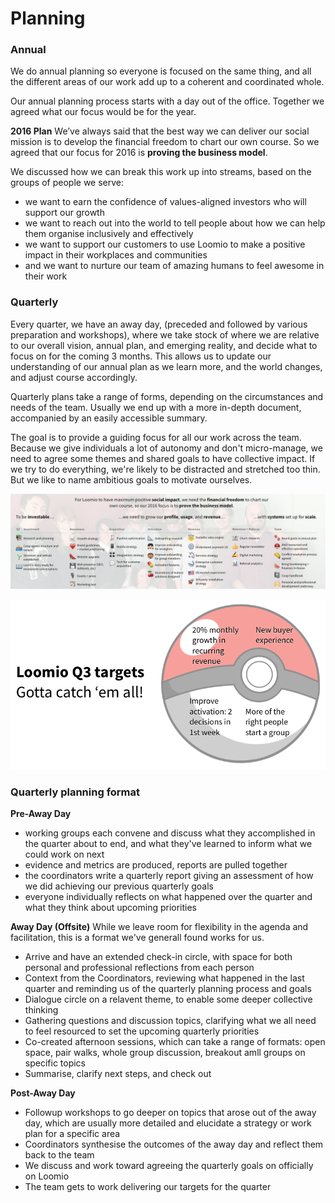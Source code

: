 # Planning

### Annual 
We do annual planning so everyone is focused on the same thing, and all the different areas of our work add up to a coherent and coordinated whole.

Our annual planning process starts with a day out of the office. Together we agreed what our focus would be for the year. 

**2016 Plan**
We’ve always said that the best way we can deliver our social mission is to develop the financial freedom to chart our own course. So we agreed that our focus for 2016 is **proving the business model**.

We discussed how we can break this work up into streams, based on the groups of people we serve:

* we want to earn the confidence of values-aligned investors who will support our growth
* we want to reach out into the world to tell people about how we can help them organise inclusively and effectively
* we want to support our customers to use Loomio to make a positive impact in their workplaces and communities
* and we want to nurture our team of amazing humans to feel awesome in their work

### Quarterly 

Every quarter, we have an away day, (preceded and followed by various preparation and workshops), where we take stock of where we are relative to our overall vision, annual plan, and emerging reality, and decide what to focus on for the coming 3 months. This allows us to update our understanding of our annual plan as we learn more, and the world changes, and adjust course accordingly.

Quarterly plans take a range of forms, depending on the circumstances and needs of the team. Usually we end up with a more in-depth document, accompanied by an easily accessible summary.

The goal is to provide a guiding focus for all our work across the team. Because we give individuals a lot of autonomy and don't micro-manage, we need to agree some themes and shared goals to have collective impact. If we try to do everything, we're likely to be distracted and stretched too thin. But we like to name ambitious goals to motivate ourselves.

![](q22016plan.png)

![](q32016targets.png)

### Quarterly planning format

**Pre-Away Day**

* working groups each convene and discuss what they accomplished in the quarter about to end, and what they've learned to inform what we could work on next
* evidence and metrics are produced, reports are pulled together
* the coordinators write a quarterly report giving an assessment of how we did achieving our previous quarterly goals
* everyone individually reflects on what happened over the quarter and what they think about upcoming priorities

**Away Day (Offsite)**
While we leave room for flexibility in the agenda and facilitation, this is a format we've generall found works for us.

* Arrive and have an extended check-in circle, with space for both personal and professional reflections from each person
* Context from the Coordinators, reviewing what happened in the last quarter and reminding us of the quarterly planning process and goals
* Dialogue circle on a relavent theme, to enable some deeper collective thinking
* Gathering questions and discussion topics, clarifying what we all need to feel resourced to set the upcoming quarterly priorities
* Co-created afternoon sessions, which can take a range of formats: open space, pair walks, whole group discussion, breakout amll groups on specific topics
* Summarise, clarify next steps, and check out

**Post-Away Day**

* Followup workshops to go deeper on topics that arose out of the away day, which are usually more detailed and elucidate a strategy or work plan for a specific area
* Coordinators synthesise the outcomes of the away day and reflect them back to the team
* We discuss and work toward agreeing the quarterly goals on officially on Loomio
* The team gets to work delivering our targets for the quarter
